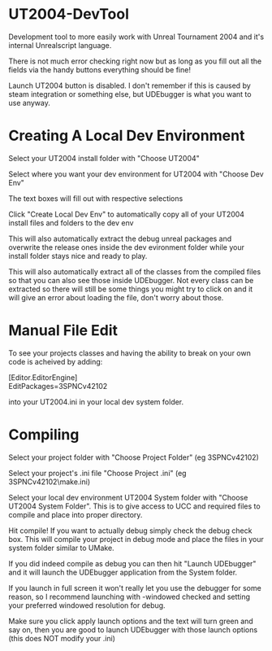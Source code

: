 # UT2004-DevTool
Development tool to more easily work with Unreal Tournament 2004 and it's internal Unrealscript language.  
  
There is not much error checking right now but as long as you fill out all the fields via the handy buttons everything should be fine!  

Launch UT2004 button is disabled. I don't remember if this is caused by steam integration or something else, but UDEbugger is what you want to use anyway.  

# Creating A Local Dev Environment
Select your UT2004 install folder with "Choose UT2004"  

Select where you want your dev environment for UT2004 with "Choose Dev Env"  

The text boxes will fill out with respective selections  

Click "Create Local Dev Env" to automatically copy all of your UT2004 install files and folders to the dev env  

This will also automatically extract the debug unreal packages and overwrite the release ones inside the dev evironment folder while your install folder stays nice and ready to play.  

This will also automatically extract all of the classes from the compiled files so that you can also see those inside UDEbugger. Not every class can be extracted so there will still be some things you might try to click on and it will give an error about loading the file, don't worry about those.  

# Manual File Edit
To see your projects classes and having the ability to break on your own code is acheived by adding:  

[Editor.EditorEngine]  
EditPackages=3SPNCv42102  

into your UT2004.ini in your local dev system folder.  

# Compiling
Select your project folder with "Choose Project Folder" (eg 3SPNCv42102)  

Select your project's .ini file "Choose Project .ini" (eg 3SPNCv42102\make.ini)  

Select your local dev environment UT2004 System folder with "Choose UT2004 System Folder". This is to give access to UCC and required files to compile and place into proper directory.  

Hit compile! If you want to actually debug simply check the debug check box. This will compile your project in debug mode and place the files in your system folder similar to UMake.  

If you did indeed compile as debug you can then hit "Launch UDEbugger" and it will launch the UDEbugger application from the System folder.  

If you launch in full screen it won't really let you use the debugger for some reason, so I recommend launching with -windowed checked and setting your preferred windowed resolution for debug.  

Make sure you click apply launch options and the text will turn green and say on, then you are good to launch UDEbugger with those launch options (this does NOT modify your .ini)  


